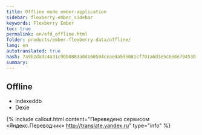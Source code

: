 ```yaml
---
title: Offline mode ember-application
sidebar: flexberry-ember_sidebar
keywords: Flexberry Ember
toc: true
permalink: en/efd_offline.html
folder: products/ember-flexberry-data/offline/
lang: en
autotranslated: true
hash: 7a9b2dadc4a31c90b0883a0d160504ceaeda59e081cf701a6d3e5c6e8e794538
summary:
---
```


## Offline

* Indexeddb
* Dexie


{% include callout.html content="Переведено сервисом «Яндекс.Переводчик» <http://translate.yandex.ru>" type="info" %}